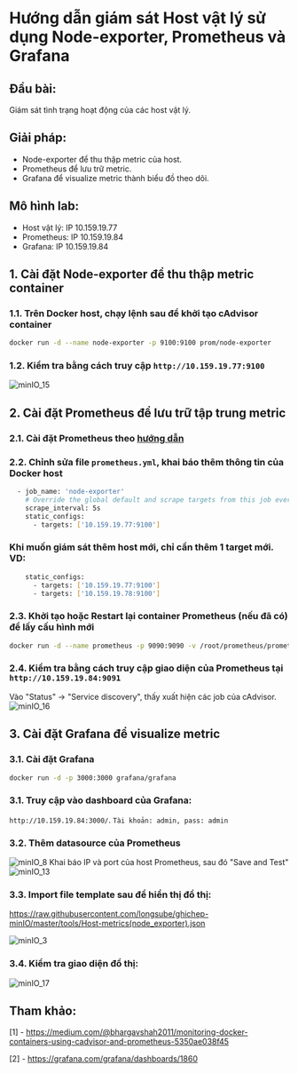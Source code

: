 # Hướng dẫn giám sát Host vật lý sử dụng Node-exporter, Prometheus và Grafana
## Đầu bài:
Giám sát tình trạng hoạt động của các host vật lý.

## Giải pháp:
 - Node-exporter để thu thập metric của host.
 - Prometheus để lưu trữ metric.
 - Grafana để visualize metric thành biểu đồ theo dõi.


## Mô hình lab:
 - Host vật lý: IP 10.159.19.77
 - Prometheus: IP 10.159.19.84
 - Grafana: IP 10.159.19.84

## 1. Cài đặt Node-exporter để thu thập metric container
### 1.1. Trên Docker host, chạy lệnh sau để khởi tạo cAdvisor container
```sh
docker run -d --name node-exporter -p 9100:9100 prom/node-exporter
```
### 1.2. Kiểm tra bằng cách truy cập `http://10.159.19.77:9100`
![minIO_15](../images/minIO_15.png)

## 2. Cài đặt Prometheus để lưu trữ tập trung metric
### 2.1. Cài đặt Prometheus theo [hướng dẫn](https://github.com/longsube/ghichep_prometheus/blob/master/docs/install_prometheus_container.md)

### 2.2. Chỉnh sửa file `prometheus.yml`, khai báo thêm thông tin của Docker host
```sh
  - job_name: 'node-exporter'
    # Override the global default and scrape targets from this job every 5 seconds.
    scrape_interval: 5s
    static_configs:
      - targets: ['10.159.19.77:9100']
```
### Khi muốn giám sát thêm host mới, chỉ cần thêm 1 target mới. VD:
```sh
    static_configs:
      - targets: ['10.159.19.77:9100']
      - targets: ['10.159.19.78:9100']
```

### 2.3. Khởi tạo hoặc Restart lại container Prometheus (nếu đã có) để lấy cấu hình mới
```sh
docker run -d --name prometheus -p 9090:9090 -v /root/prometheus/prometheus.yml:/etc/prometheus/prometheus.yml prom/prometheus --config.file=/etc/prometheus/prometheus.yml
```

### 2.4. Kiểm tra bằng cách truy cập giao diện của Prometheus tại `http://10.159.19.84:9091`
Vào "Status" -> "Service discovery", thấy xuất hiện các job của cAdvisor.
![minIO_16](../images/minIO_16.png)

## 3. Cài đặt Grafana để visualize metric

### 3.1. Cài đặt Grafana
```sh
docker run -d -p 3000:3000 grafana/grafana
```

### 3.1. Truy cập vào dashboard của Grafana: 

`http://10.159.19.84:3000/`. `Tài khoản: admin, pass: admin` 

### 3.2. Thêm datasource của Prometheus
![minIO_8](../images/minIO_8.png)
Khai báo IP và port của host Prometheus, sau đó "Save and Test"
![minIO_13](../images/minIO_13.png)

### 3.3. Import file template sau để hiển thị đồ thị:
https://raw.githubusercontent.com/longsube/ghichep-minIO/master/tools/Host-metrics(node_exporter).json

![minIO_3](../images/minIO_3.png)

### 3.4. Kiểm tra giao diện đồ thị:
![minIO_17](../images/minIO_17.png)


## Tham khảo:

[1] - https://medium.com/@bhargavshah2011/monitoring-docker-containers-using-cadvisor-and-prometheus-5350ae038f45

[2] - https://grafana.com/grafana/dashboards/1860